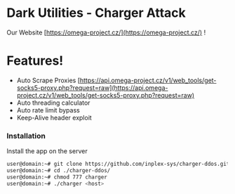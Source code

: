 # Dark Utilities - Charger Attack

Our Website [https://omega-project.cz/](https://omega-project.cz/) !

# Features!

  - Auto Scrape Proxies [https://api.omega-project.cz/v1/web_tools/get-socks5-proxy.php?request=raw](https://api.omega-project.cz/v1/web_tools/get-socks5-proxy.php?request=raw)
  - Auto threading calculator
  - Auto rate limit bypass
  - Keep-Alive header exploit

### Installation
Install the app on the server
```sh
user@domain:~# git clone https://github.com/inplex-sys/charger-ddos.git
user@domain:~# cd ./charger-ddos/
user@domain:~# chmod 777 charger
user@domain:~# ./charger <host>
```

